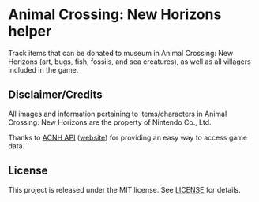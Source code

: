 # Animal Crossing: New Horizons helper

Track items that can be donated to museum in Animal Crossing: New Horizons (art, bugs, fish, fossils, and sea creatures), as well as all villagers included in the game.

## Disclaimer/Credits

All images and information pertaining to items/characters in Animal Crossing: New Horizons are the property of Nintendo Co., Ltd.

Thanks to [ACNH API](https://github.com/alexislours/ACNHAPI) ([website](https://acnhapi.com)) for providing an easy way to access game data.

## License

This project is released under the MIT license. See [LICENSE](LICENSE) for details.
